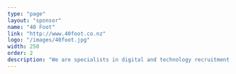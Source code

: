 ```yaml
---
type: "page"
layout: "sponsor"
name: "40 Foot"
link: "http://www.40foot.co.nz"
logo: "/images/40foot.jpg"
width: 250
order: 2
description: "We are specialists in digital and technology recruitment operating in Auckland and Wellington.  Our aim is to go deeper and unearth the best talent, both here and offshore, to enable our clients to achieve business goals"
---
```



